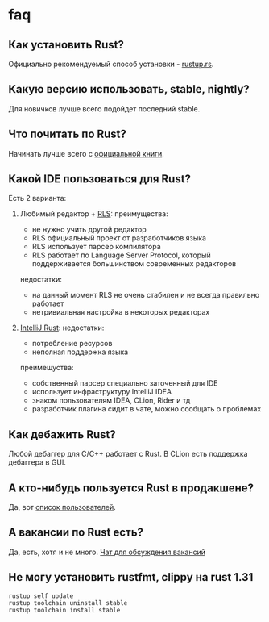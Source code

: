 # faq

## Как установить Rust?

Официально рекомендуемый способ установки - [rustup.rs](https://rustup.rs).

## Какую версию использовать, stable, nightly?

Для новичков лучше всего подойдет последний stable.

## Что почитать по Rust?

Начинать лучше всего с [официальной книги](https://doc.rust-lang.org/book/index.html).

## Какой IDE пользоваться для Rust?

Есть 2 варианта: 

1) Любимый редактор + [RLS](https://github.com/rust-lang/rls):
   преимущества: 
    - не нужно учить другой редактор
    - RLS официальный проект от разработчиков языка
    - RLS использует парсер компилятора
    - RLS работает по Language Server Protocol, который поддерживается большинством современных редакторов

   недостатки:
    - на данный момент RLS не очень стабилен и не всегда правильно работает
    - нетривиальная настройка в некоторых редакторах

2) [IntelliJ Rust](https://intellij-rust.github.io):
   недостатки:
    - потребление ресурсов
    - неполная поддержка языка

   преимещуства:
    - собственный парсер специально заточенный для IDE
    - использует инфраструктуру IntelliJ IDEA
    - знаком пользователям IDEA, CLion, Rider и тд 
    - разработчик плагина сидит в чате, можно сообщать о проблемах

## Как дебажить Rust?

Любой дебаггер для C/C++ работает с Rust. В CLion есть поддержка дебаггера в GUI.

## А кто-нибудь пользуется Rust в продакшене?

Да, вот [список пользователей](https://www.rust-lang.org/production/users).

## А вакансии по Rust есть?

Да, есть, хотя и не много. [Чат для обсуждения вакансий](https://t.me/rust_jobs)

## Не могу установить rustfmt, clippy на rust 1.31

```
rustup self update
rustup toolchain uninstall stable
rustup toolchain install stable
```
